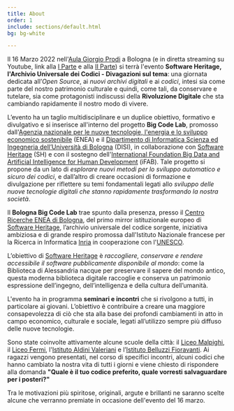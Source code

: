 ```yaml
---
title: About
order: 1
include: sections/default.html
bg: bg-white 

---
```

Il 16 Marzo 2022 nell'[Aula Giorgio Prodi](https://disci.unibo.it/it/dipartimento/sedi-e-spazi/aule/aule-sedi-bologna/aula-giorgio-prodi) a Bologna (e in diretta streaming su Youtube, link alla [I Parte](https://https://youtu.be/JmqK03KQZHQ) e alla [II Parte](https://https://youtu.be/O_FJ3ftpl4E)) si terrà l'evento **Software Heritage, l'Archivio Universale dei Codici - Divagazioni sul tema**: una giornata dedicata all’*Open Source*, ai *nuovi archivi digitali* e ai *codici*, 
intesi sia come parte del nostro patrimonio culturale e quindi, come tali, da conservare e tutelare, sia come protagonisti indiscussi della **Rivoluzione Digitale** che sta cambiando rapidamente il nostro modo di vivere.

L’evento ha un taglio multidisciplinare e un duplice obiettivo, formativo e divulgativo e si inserisce all'interno del progetto **Big Code Lab**, promosso dall'[Agenzia nazionale per le nuove tecnologie, l'energia e lo sviluppo economico sostenibile](https://www.enea.it/) (ENEA) e il [Dipartimento di Informatica Scienza ed Ingegneria dell’Università di Bologna](https://disi.unibo.it/it) (DISI), in collaborazione con [Software Heritage](https://www.softwareheritage.org/) (SH) e con il sostegno dell'[International Foundation Big Data and Artificial Intelligence for Human Development](https://www.ifabfoundation.org/) (iFAB).
Tale progetto si propone da un lato di *esplorare nuovi metodi per lo sviluppo automatico e sicuro dei codici*, e dall’altro di creare occasioni di formazione e divulgazione per riflettere su temi fondamentali legati allo *sviluppo delle nuove tecnologie digitali che stanno rapidamente trasformando la nostra società*.  

Il **Bologna Big Code Lab** trae spunto dalla presenza, presso il [Centro Ricerche ENEA di Bologna](https://www.bologna.enea.it/), del primo mirror istituzionale europeo di [Software Heritage](https://www.softwareheritage.org/), l’archivio universale del codice sorgente, iniziativa ambiziosa e di grande respiro promossa dall'Istituto Nazionale francese per la Ricerca in Informatica [Inria](https://www.inria.fr/en) in cooperazione con l'[UNESCO](https://www.unesco.it/).  


L’obiettivo di [Software Heritage](https://www.softwareheritage.org/) è *raccogliere, conservare e rendere accessibile il software pubblicamente disponibile al mondo*: come la Biblioteca di Alessandria nacque per preservare il sapere del mondo antico, questa moderna biblioteca digitale raccoglie e conserva un patrimonio espressione dell’ingegno, dell’intelligenza e della cultura dell’umanità. 


L'evento ha in programma **seminari e incontri** che si rivolgono a tutti, in particolare ai giovani. 
L’obiettivo è contribuire a  creare una maggiore consapevolezza di ciò che sta alla base dei profondi cambiamenti  in atto in campo economico, culturale e sociale, legati all’utilizzo sempre più diffuso delle nuove tecnologie.

Sono state coinvolte attivamente alcune scuole della città: il [Liceo Malpighi](https://www.scuolemalpighi.it), il [Liceo Fermi](https://www.liceofermibo.edu.it), l'[Istituto Aldini Valeriani](http://avbo.it) e l’[Istituto Belluzzi Fioravanti](https://www.belluzzifioravanti.it). 
Ai ragazzi vengono presentati, nel corso di specifici incontri, alcuni codici che hanno cambiato la nostra vita di tutti i giorni e viene chiesto di rispondere alla domanda
**"Quale è il tuo codice preferito, quale vorresti salvaguardare per i posteri?"**

Tra le motivazioni più spiritose, originali, argute e brillanti ne saranno scelte alcune che verranno premiate in occasione dell'evento del 16 marzo.
